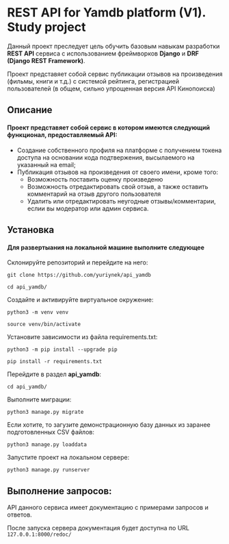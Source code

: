 # REST API for Yamdb platform (V1). Study project
Данный проект преследует цель обучить базовым навыкам разработки **REST API** сервиса
с использованием фреймворков **Django** и **DRF (Django REST Framework)**.

Проект представяет собой сервис публикации отзывов на произведения (фильмы, книги и т.д.) с системой рейтинга,
регистрацией пользователей (в общем, сильно упрощенная версия API Кинопоиска)
## Описание
#### Проект представяет собой сервис в котором имеются следующий функционал, предоставляемый API:
+ Создание собственного профиля на платформе с получением токена доступа на основании кода подтвержения, высылаемого на указанный на email;
+ Публикация отзывов на произведения от своего имени, кроме того:
  + Возможность поставить оценку произведеню
  + Возможность отредактировать свой отзыв, а также оставить комментарий на отзыв другого пользователя
  + Удалить или отредактировать неугодные отзывы/комментарии, еслии вы модератор или админ сервиса.

## Установка
#### Для развертыания на локальной машине выполните следующее

Склонируйте репозиторий и перейдите на него:
```
git clone https://github.com/yuriynek/api_yamdb
```
```
cd api_yamdb/
```
Создайте и активируйте виртуальное окружение:
```
python3 -m venv venv
```
```
source venv/bin/activate
```
Установите зависимости из файла requirements.txt:
```
python3 -m pip install --upgrade pip
```
```
pip install -r requirements.txt
```
Перейдите в раздел **api_yamdb**:
```
cd api_yamdb/
```
Выполните миграции:
```
python3 manage.py migrate
```
Если хотите, то загузите демонстрационную базу данных из заранее подготовленных CSV файлов:
```
python3 manage.py loaddata
```
Запустите проект на локальном сервере:
```
python3 manage.py runserver
```

## Выполнение запросов:
API данного сервиса имеет документацию с примерами запросов и ответов.

После запуска сервера документация будет доступна по URL `127.0.0.1:8000/redoc/`

